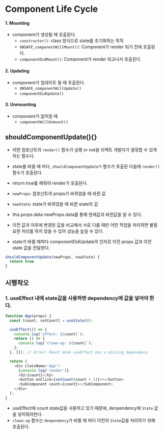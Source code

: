 # Component Life Cycle

#### 1. Mounting
- component가 생성될 때 호출된다.
   - `constructor()`: class 방식으로 state를 초기화하는 목적
   - `UNSAFE_componentWillMount()`: Component가 render 되기 전에 호출된다.
   - `componentDidMount()`: Component가 render 되고나서 호출된다.

#### 2. Updating
- component가 업데이트 될 때 호출된다.
   - `UNSAFE_componentWillUpdate()`
   - `componentDidUpdate()`

#### 3. Unmounting
- component가 없어질 때
   - `componentWillUnmount()`


## shouldComponentUpdate(){}

- 어떤 컴포넌트의 `render()` 함수가 실행 or not을 리액트 개발자가 결정할 수 있게 하는 함수다.
- state를 바꿀 때 마다, `shouldComponentUpdate가` 함수가 호출된 다음에 `render()` 함수가 호출된다. 
- return true를 해줘야 render가 호출된다.
- `newProps`: 컴포넌트의 props가 바뀌었을 때 바뀐 값
- `newState`: state가 바뀌었을 때 바뀐 state의 값
- this.props.data newProps.data를 통해 현재값과 바뀐값을 알 수 있다.

- 이전 값과 이후에 변경된 값을 비교해서 서로 다를 때만 어떤 작업을 처리하면 불필요한 처리를 하지 않을 수 있어 성능을 높일 수 있다.
- state가 바뀔 때마다 componentDidUpdate의 인자로 이전 props 값과 이전 state 값을 전달한다.

```js
shouldComponentUpdate(newProps, newState) {
  return true
}
```

## 시행착오

### 1. useEffect 내에 state값을 사용하면 dependency에 값을 넣어야 한다.

```js
function App(props) {
  const [count, setCount] = useState(0);

  useEffect(() => {
    console.log(`effect: ${count}`);
    return () => {
      console.log(`clean-up: ${count}`);
    };
  }, []); // Error! React Hook useEffect has a missing dependency

  return (
    <div className='App'>
      {console.log('render')}
      <h2>{count}</h2>
      <button onClick={setCount(count + 1)}>+</button>
      <SubComponent count={count}></SubComponent>
    </div>
  );
}
```
- useEffect에 count state값을 사용하고 있기 때문에, denpendency에 `State` 값을 넣어줘야한다.
- `clean-up` 함수는 `denpendency`가 바뀔 때 마다 이전의 `State`값을 처리하기 위해 호출된다.